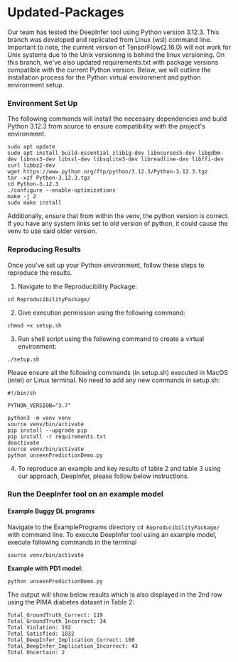# Updated-Packages

Our team has tested the DeepInfer tool using Python version 3.12.3. This branch was developed and replicated from Linux (wsl) command line. Important to note, the current version of TensorFlow(2.16.0) will not work for Unix systems due to the Unix versioning is behind the linux versioning.
On this branch, we've also updated requirements.txt with package versions compatible with the current Python version. Below, we will outline the installation process for the Python virtual environment and python environment setup.

### Environment Set Up

The following commands will install the necessary dependencies and build Python 3.12.3 from source to ensure compatibility with the project's environment.

```
sudo apt update
sudo apt install build-essential zlib1g-dev libncurses5-dev libgdbm-dev libnss3-dev libssl-dev libsqlite3-dev libreadline-dev libffi-dev curl libbz2-dev
wget https://www.python.org/ftp/python/3.12.3/Python-3.12.3.tgz
tar -xzf Python-3.12.3.tgz
cd Python-3.12.3
./configure --enable-optimizations
make -j 2
sudo make install
```

Additionally, ensure that from within the venv, the python version is correct. If you have any system links set to old version of python, it could cause the venv to use said older version.

### Reproducing Results

Once you've set up your Python environment, follow these steps to reproduce the results.

1. Navigate to the Reproducibility Package:

```
cd ReproducibilityPackage/
```

2. Give execution permission using the following command:

```
chmod +x setup.sh
```

3. Run shell script using the following command to create a virtual environment:

```
./setup.sh
```

Please ensure all the following commands (in setup.sh) executed in MacOS (intel) or Linux terminal.
No need to add any new commands in setup.sh:

```
#!/bin/sh

PYTHON_VERSION="3.7"

python3 -m venv venv
source venv/bin/activate
pip install --upgrade pip
pip install -r requirements.txt
deactivate
source venv/bin/activate
python unseenPredictionDemo.py
```

4. To reproduce an example and key results of table 2 and table 3 using our approach, DeepInfer, please follow below instructions.

### Run the DeepInfer tool on an example model

#### Example Buggy DL programs

Navigate to the ExamplePrograms directory `cd ReproducibilityPackage/` with command line. To execute DeepInfer tool using an example model, execute following commands in the terminal

```
source venv/bin/activate
```

**Example with PD1 model:**

```
python unseenPredictionDemo.py
```

The output will show below results which is also displayed in the 2nd row using the PIMA diabetes dataset in Table 2:

```
Total_GroundTruth_Correct: 119
Total_GroundTruth_Incorrect: 34
Total Violation: 192
Total Satisfied: 1032
Total_DeepInfer_Implication_Correct: 108
Total_DeepInfer_Implication_Incorrect: 43
Total Uncertain: 2
```
